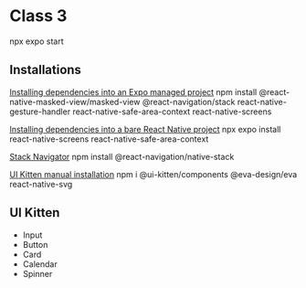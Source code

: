 # Class 3
npx expo start

## Installations
[Installing dependencies into an Expo managed project](https://reactnavigation.org/docs/5.x/getting-started/)
npm install @react-native-masked-view/masked-view @react-navigation/stack react-native-gesture-handler react-native-safe-area-context react-native-screens

[Installing dependencies into a bare React Native project](https://reactnavigation.org/docs/getting-started/)
npx expo install react-native-screens react-native-safe-area-context

[Stack Navigator](https://reactnavigation.org/docs/native-stack-navigator/)
npm install @react-navigation/native-stack

[UI Kitten manual installation](https://akveo.github.io/react-native-ui-kitten/docs/guides/getting-started#new-apps)
npm i @ui-kitten/components @eva-design/eva react-native-svg

## UI Kitten
- Input
- Button
- Card
- Calendar
- Spinner